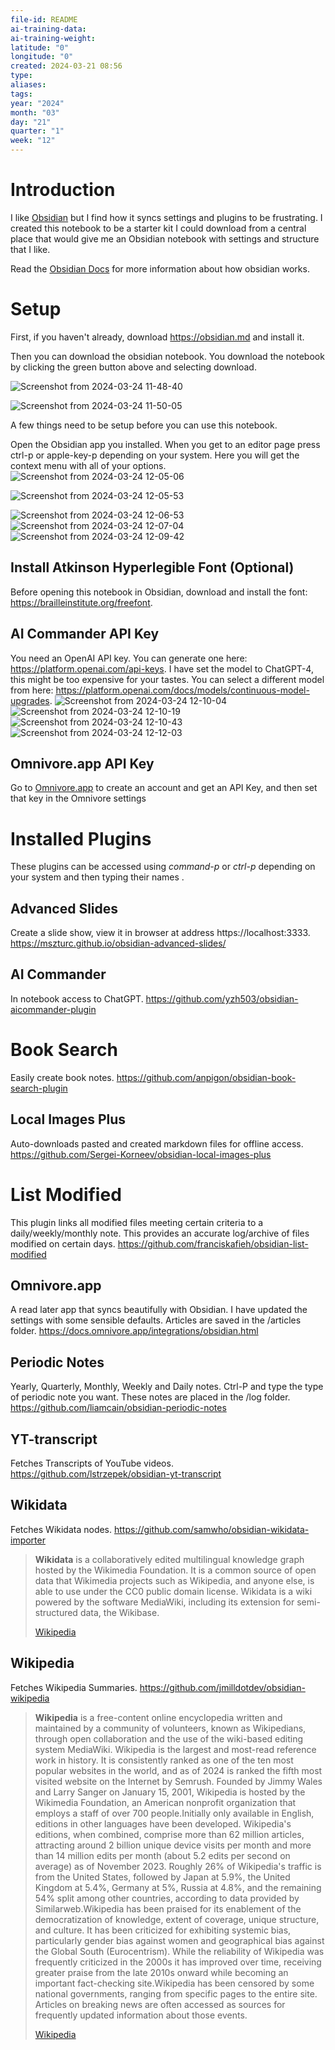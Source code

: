 ```yaml
---
file-id: README
ai-training-data: 
ai-training-weight: 
latitude: "0"
longitude: "0"
created: 2024-03-21 08:56
type: 
aliases: 
tags: 
year: "2024"
month: "03"
day: "21"
quarter: "1"
week: "12"
---
```

# Introduction

I like [Obsidian](https://obsidian.md) but I find how it syncs settings and plugins to be frustrating. I created this notebook to be a starter kit I could download from a central place that would give me an Obsidian notebook with settings and structure that I like. 

Read the [Obsidian Docs](https://help.obsidian.md/Home) for more information about how obsidian works.

# Setup

First, if you haven't already, download https://obsidian.md and install it. 

Then you can download the obsidian notebook. You download the notebook by clicking the green button above and selecting download.

![Screenshot from 2024-03-24 11-48-40](https://github.com/lnsy-dev/obsidian-starter-notebook/assets/41439429/3e43b5e8-2970-47aa-9ee0-d647db871aeb)

![Screenshot from 2024-03-24 11-50-05](https://github.com/lnsy-dev/obsidian-starter-notebook/assets/41439429/055ece04-c4cf-4ba2-88a7-d5b2bcf11586)

A few things need to be setup before you can use this notebook. 

Open the Obsidian app you installed. When you get to an editor page press ctrl-p or apple-key-p depending on your system. Here you will get the context menu with all of your options. 
![Screenshot from 2024-03-24 12-05-06](https://github.com/lnsy-dev/obsidian-starter-notebook/assets/41439429/cd4bd91f-e08d-423f-a245-0a831574909d)

![Screenshot from 2024-03-24 12-05-53](https://github.com/lnsy-dev/obsidian-starter-notebook/assets/41439429/5bead234-5beb-4ef7-a3db-b607c6f6c62a)

![Screenshot from 2024-03-24 12-06-53](https://github.com/lnsy-dev/obsidian-starter-notebook/assets/41439429/45b85344-3cd1-4650-942f-3dc079d02a04)
![Screenshot from 2024-03-24 12-07-04](https://github.com/lnsy-dev/obsidian-starter-notebook/assets/41439429/1c44102d-5acc-43f6-826d-e898c8d31928)
![Screenshot from 2024-03-24 12-09-42](https://github.com/lnsy-dev/obsidian-starter-notebook/assets/41439429/7751b46b-5961-4b7c-a215-3bf3bf9fa12f)


## Install Atkinson Hyperlegible Font (Optional)
Before opening this notebook in Obsidian, download and install the font: https://brailleinstitute.org/freefont.

## AI Commander API Key
You need an OpenAI API key. You can generate one here: https://platform.openai.com/api-keys. I have set the model to ChatGPT-4, this might be too expensive for your tastes. You can select a different model from here: https://platform.openai.com/docs/models/continuous-model-upgrades. 
![Screenshot from 2024-03-24 12-10-04](https://github.com/lnsy-dev/obsidian-starter-notebook/assets/41439429/15b8acc1-b1a1-4ac3-b832-988c6fa60bd7)
![Screenshot from 2024-03-24 12-10-19](https://github.com/lnsy-dev/obsidian-starter-notebook/assets/41439429/73591aba-59fb-4a4e-a86d-5525e2bdb73d)
![Screenshot from 2024-03-24 12-10-43](https://github.com/lnsy-dev/obsidian-starter-notebook/assets/41439429/87e731ac-4585-4851-961a-af983ecb3a6b)
![Screenshot from 2024-03-24 12-12-03](https://github.com/lnsy-dev/obsidian-starter-notebook/assets/41439429/0abb73a7-4b27-4148-aab8-c9a744ad18aa)

## Omnivore.app API Key
Go to [Omnivore.app](https://omnivore.app) to create an account and get an API Key, and then set that key in the Omnivore settings

# Installed Plugins 

These plugins can be accessed using *command-p* or *ctrl-p* depending on your system and then typing their names .

## Advanced Slides
Create a slide show, view it in browser at address https://localhost:3333. https://mszturc.github.io/obsidian-advanced-slides/

## AI Commander
In notebook access to ChatGPT. https://github.com/yzh503/obsidian-aicommander-plugin

# Book Search
Easily create book notes.
https://github.com/anpigon/obsidian-book-search-plugin

## Local Images Plus
Auto-downloads pasted and created markdown files for offline access. https://github.com/Sergei-Korneev/obsidian-local-images-plus

# List Modified
This plugin links all modified files meeting certain criteria to a daily/weekly/monthly note. This provides an accurate log/archive of files modified on certain days.
https://github.com/franciskafieh/obsidian-list-modified

## Omnivore.app
A read later app that syncs beautifully with Obsidian. I have updated the settings with some sensible defaults. Articles are saved in the /articles folder. https://docs.omnivore.app/integrations/obsidian.html

## Periodic Notes
Yearly, Quarterly, Monthly, Weekly and Daily notes. Ctrl-P and type the type of periodic note you want. These notes are placed in the /log folder. https://github.com/liamcain/obsidian-periodic-notes

## YT-transcript
Fetches Transcripts of YouTube videos. https://github.com/lstrzepek/obsidian-yt-transcript

## Wikidata
Fetches Wikidata nodes. https://github.com/samwho/obsidian-wikidata-importer
> **Wikidata** is a collaboratively edited multilingual knowledge graph hosted by the Wikimedia Foundation. It is a common source of open data that Wikimedia projects such as Wikipedia, and anyone else, is able to use under the CC0 public domain license. Wikidata is a wiki powered by the software MediaWiki, including its extension for semi-structured data, the Wikibase.
>
> [Wikipedia](https://en.wikipedia.org/wiki/Wikidata)

## Wikipedia
Fetches Wikipedia Summaries. https://github.com/jmilldotdev/obsidian-wikipedia
> **Wikipedia** is a free-content online encyclopedia written and maintained by a community of volunteers, known as Wikipedians, through open collaboration and the use of the wiki-based editing system MediaWiki. Wikipedia is the largest and most-read reference work in history. It is consistently ranked as one of the ten most popular websites in the world, and as of 2024 is ranked the fifth most visited website on the Internet by Semrush. Founded by Jimmy Wales and Larry Sanger on January 15, 2001, Wikipedia is hosted by the Wikimedia Foundation, an American nonprofit organization that employs a staff of over 700 people.Initially only available in English, editions in other languages have been developed. Wikipedia's editions, when combined, comprise more than 62 million articles, attracting around 2 billion unique device visits per month and more than 14 million edits per month (about 5.2 edits per second on average)  as of November 2023. Roughly 26% of Wikipedia's traffic is from the United States, followed by Japan at 5.9%, the United Kingdom at 5.4%, Germany at 5%, Russia at 4.8%, and the remaining 54% split among other countries, according to data provided by Similarweb.Wikipedia has been praised for its enablement of the democratization of knowledge, extent of coverage, unique structure, and culture. It has been criticized for exhibiting systemic bias, particularly gender bias against women and geographical bias against the Global South (Eurocentrism). While the reliability of Wikipedia was frequently criticized in the 2000s it has improved over time, receiving greater praise from the late 2010s onward while becoming an important fact-checking site.Wikipedia has been censored by some national governments, ranging from specific pages to the entire site. Articles on breaking news are often accessed as sources for frequently updated information about those events.
>
> [Wikipedia](https://en.wikipedia.org/wiki/Wikipedia)

